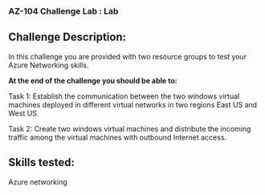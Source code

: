 ### AZ-104 Challenge Lab : Lab

## Challenge Description:

In this challenge you are provided with two resource groups to test your Azure Networking skills.

**At the end of the challenge you should be able to:**

Task 1: Establish the communication between the two windows virtual machines deployed in different virtual networks in two regions East US and West US.

Task 2: Create two windows virtual machines and distribute the incoming traffic among the virtual machines with outbound Internet access.

## Skills tested:

Azure networking
